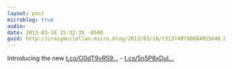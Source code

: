 ```yaml
---
layout: post
microblog: true
audio: 
date: 2013-03-18 15:32:35 -0500
guid: http://craigmcclellan.micro.blog/2013/03/18/t313749796684955648.html
---
```

Introducing the new [t.co/O0dT9vR59...](http://t.co/O0dT9vR59R!) -  [t.co/5n5P8xDuI...](http://t.co/5n5P8xDuIg)
